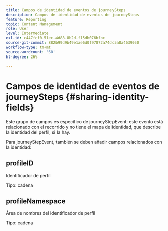 ```yaml
---
title: Campos de identidad de eventos de journeySteps
description: Campos de identidad de eventos de journeySteps
feature: Reporting
topic: Content Management
role: User
level: Intermediate
exl-id: c447fcf0-51ec-4d88-8b2d-f15db076bfbc
source-git-commit: 882b99d9b49e1ae6d0f97872a74dc5a8a4639050
workflow-type: tm+mt
source-wordcount: '60'
ht-degree: 26%

---
```


# Campos de identidad de eventos de journeySteps {#sharing-identity-fields}

Este grupo de campos es específico de journeyStepEvent: este evento está relacionado con el recorrido y no tiene el mapa de identidad, que describe la identidad del perfil, si la hay.

Para journeyStepEvent, también se deben añadir campos relacionados con la identidad:

## profileID

Identificador de perfil

Tipo: cadena

## profileNamespace

Área de nombres del identificador de perfil

Tipo: cadena

